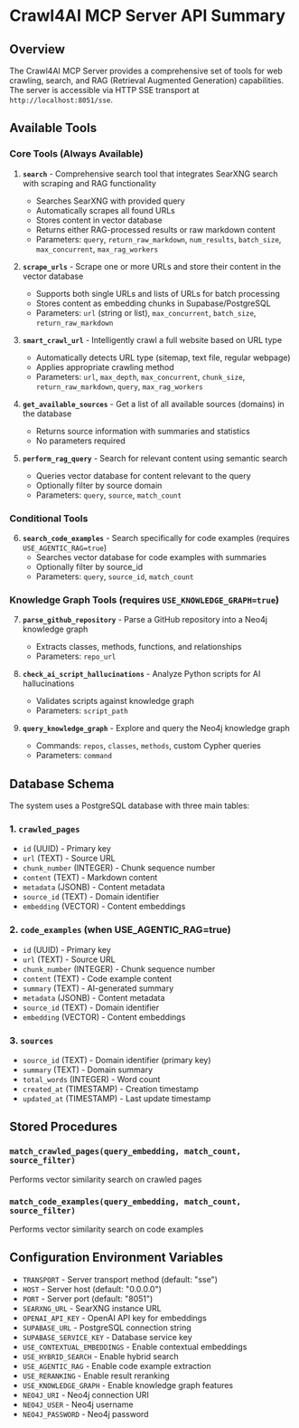 # Crawl4AI MCP Server API Summary

## Overview
The Crawl4AI MCP Server provides a comprehensive set of tools for web crawling, search, and RAG (Retrieval Augmented Generation) capabilities. The server is accessible via HTTP SSE transport at `http://localhost:8051/sse`.

## Available Tools

### Core Tools (Always Available)

1. **`search`** - Comprehensive search tool that integrates SearXNG search with scraping and RAG functionality
   - Searches SearXNG with provided query
   - Automatically scrapes all found URLs
   - Stores content in vector database
   - Returns either RAG-processed results or raw markdown content
   - Parameters: `query`, `return_raw_markdown`, `num_results`, `batch_size`, `max_concurrent`, `max_rag_workers`

2. **`scrape_urls`** - Scrape one or more URLs and store their content in the vector database
   - Supports both single URLs and lists of URLs for batch processing
   - Stores content as embedding chunks in Supabase/PostgreSQL
   - Parameters: `url` (string or list), `max_concurrent`, `batch_size`, `return_raw_markdown`

3. **`smart_crawl_url`** - Intelligently crawl a full website based on URL type
   - Automatically detects URL type (sitemap, text file, regular webpage)
   - Applies appropriate crawling method
   - Parameters: `url`, `max_depth`, `max_concurrent`, `chunk_size`, `return_raw_markdown`, `query`, `max_rag_workers`

4. **`get_available_sources`** - Get a list of all available sources (domains) in the database
   - Returns source information with summaries and statistics
   - No parameters required

5. **`perform_rag_query`** - Search for relevant content using semantic search
   - Queries vector database for content relevant to the query
   - Optionally filter by source domain
   - Parameters: `query`, `source`, `match_count`

### Conditional Tools

6. **`search_code_examples`** - Search specifically for code examples (requires `USE_AGENTIC_RAG=true`)
   - Searches vector database for code examples with summaries
   - Optionally filter by source_id
   - Parameters: `query`, `source_id`, `match_count`

### Knowledge Graph Tools (requires `USE_KNOWLEDGE_GRAPH=true`)

7. **`parse_github_repository`** - Parse a GitHub repository into a Neo4j knowledge graph
   - Extracts classes, methods, functions, and relationships
   - Parameters: `repo_url`

8. **`check_ai_script_hallucinations`** - Analyze Python scripts for AI hallucinations
   - Validates scripts against knowledge graph
   - Parameters: `script_path`

9. **`query_knowledge_graph`** - Explore and query the Neo4j knowledge graph
   - Commands: `repos`, `classes`, `methods`, custom Cypher queries
   - Parameters: `command`

## Database Schema

The system uses a PostgreSQL database with three main tables:

### 1. `crawled_pages`
- `id` (UUID) - Primary key
- `url` (TEXT) - Source URL
- `chunk_number` (INTEGER) - Chunk sequence number
- `content` (TEXT) - Markdown content
- `metadata` (JSONB) - Content metadata
- `source_id` (TEXT) - Domain identifier
- `embedding` (VECTOR) - Content embeddings

### 2. `code_examples` (when USE_AGENTIC_RAG=true)
- `id` (UUID) - Primary key
- `url` (TEXT) - Source URL
- `chunk_number` (INTEGER) - Chunk sequence number
- `content` (TEXT) - Code example content
- `summary` (TEXT) - AI-generated summary
- `metadata` (JSONB) - Content metadata
- `source_id` (TEXT) - Domain identifier
- `embedding` (VECTOR) - Content embeddings

### 3. `sources`
- `source_id` (TEXT) - Domain identifier (primary key)
- `summary` (TEXT) - Domain summary
- `total_words` (INTEGER) - Word count
- `created_at` (TIMESTAMP) - Creation timestamp
- `updated_at` (TIMESTAMP) - Last update timestamp

## Stored Procedures

### `match_crawled_pages(query_embedding, match_count, source_filter)`
Performs vector similarity search on crawled pages

### `match_code_examples(query_embedding, match_count, source_filter)`
Performs vector similarity search on code examples

## Configuration Environment Variables

- `TRANSPORT` - Server transport method (default: "sse")
- `HOST` - Server host (default: "0.0.0.0")
- `PORT` - Server port (default: "8051")
- `SEARXNG_URL` - SearXNG instance URL
- `OPENAI_API_KEY` - OpenAI API key for embeddings
- `SUPABASE_URL` - PostgreSQL connection string
- `SUPABASE_SERVICE_KEY` - Database service key
- `USE_CONTEXTUAL_EMBEDDINGS` - Enable contextual embeddings
- `USE_HYBRID_SEARCH` - Enable hybrid search
- `USE_AGENTIC_RAG` - Enable code example extraction
- `USE_RERANKING` - Enable result reranking
- `USE_KNOWLEDGE_GRAPH` - Enable knowledge graph features
- `NEO4J_URI` - Neo4j connection URI
- `NEO4J_USER` - Neo4j username
- `NEO4J_PASSWORD` - Neo4j password